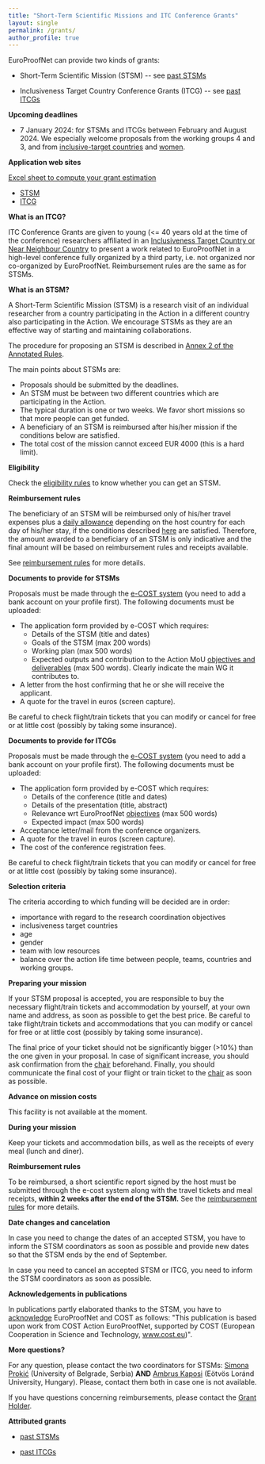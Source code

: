 ```yaml
---
title: "Short-Term Scientific Missions and ITC Conference Grants"
layout: single
permalink: /grants/
author_profile: true
---
```


EuroProofNet can provide two kinds of grants:

- Short-Term Scientific Mission (STSM) -- see [past STSMs](../accepted_stsms)

- Inclusiveness Target Country Conference Grants (ITCG) -- see [past ITCGs](../accepted_itcgs)
  
**Upcoming deadlines**

- 7 January 2024: for STSMs and ITCGs between February and August 2024. We especially welcome proposals from the working groups 4 and 3, and from [inclusive-target countries](../eligibility) and [women](../gender-balance).

**Application web sites**

[Excel sheet to compute your grant estimation](stsm.xlsx)

- [STSM](https://e-services.cost.eu/activity/grants/add?type=STSM)
- [ITCG](https://e-services.cost.eu/activity/grants/add?type=ITCG)

**What is an ITCG?**

ITC Conference Grants are given to young (<= 40 years old at the time
of the conference) researchers affiliated in an [Inclusiveness Target
Country or Near Neighbour Country](../eligibility) to present a work
related to EuroProofNet in a high-level conference fully organized by
a third party, i.e. not organized nor co-organized by
EuroProofNet. Reimbursement rules are the same as for STSMs.

**What is an STSM?**

A Short-Term Scientific Mission (STSM) is a research visit of an individual researcher from a country participating in the Action in a different country also participating in the Action. We encourage STSMs as they are an effective way of starting and maintaining collaborations.

The procedure for proposing an STSM is described in [Annex 2 of the Annotated Rules](https://www.cost.eu/Annotated_Rules_for_COST_Actions_C#page=96).

The main points about STSMs are:

- Proposals should be submitted by the deadlines.
- An STSM must be between two different countries which are participating in the Action.
- The typical duration is one or two weeks. We favor short missions so that more people can get funded.
- A beneficiary of an STSM is reimbursed after his/her mission if the conditions below are satisfied.
- The total cost of the mission cannot exceed EUR 4000 (this is a hard limit).

**Eligibility**

Check the [eligibility rules](../eligibility) to know whether you can get an STSM.

**Reimbursement rules**

The beneficiary of an STSM will be reimbursed only of his/her travel
expenses plus a [daily allowance](../stsm-daily-allowance) depending
on the host country for each day of his/her stay, if the conditions
described [here](../reimbursement-rules) are satisfied. Therefore, the
amount awarded to a beneficiary of an STSM is only indicative and the
final amount will be based on reimbursement rules and receipts
available.

See [reimbursement rules](../reimbursement-rules) for more details.

**Documents to provide for STSMs**

Proposals must be made through the [e-COST system](https://e-services.cost.eu/activity/grants/add?type=STSM) (you need to add a bank account on your profile first). The following documents must be uploaded:

- The application form provided by e-COST which requires:
  - Details of the STSM (title and dates)
  - Goals of the STSM (max 200 words)
  - Working plan (max 500 words)
  - Expected outputs and contribution to the Action MoU [objectives and deliverables](../description) (max 500 words). Clearly indicate the main WG it contributes to.
- A letter from the host confirming that he or she will receive the applicant.
- A quote for the travel in euros (screen capture).

Be careful to check flight/train tickets that you
can modify or cancel for free or at little cost (possibly by taking
some insurance).

**Documents to provide for ITCGs**

Proposals must be made through the [e-COST system](https://e-services.cost.eu/activity/grants/add?type=ITCG) (you need to add a bank account on your profile first). The following documents must be uploaded:

- The application form provided by e-COST which requires:
  - Details of the conference (title and dates)
  - Details of the presentation (title, abstract)
  - Relevance wrt EuroProofNet [objectives](../description) (max 500 words)
  - Expected impact (max 500 words)
- Acceptance letter/mail from the conference organizers.
- A quote for the travel in euros (screen capture).
- The cost of the conference registration fees.

Be careful to check flight/train tickets that you
can modify or cancel for free or at little cost (possibly by taking
some insurance).

**Selection criteria**

The criteria according to which funding will be decided are in order:
- importance with regard to the research coordination objectives
- inclusiveness target countries
- age
- gender
- team with low resources
- balance over the action life time between people, teams, countries and working groups.

**Preparing your mission**

If your STSM proposal is accepted, you are responsible to buy the
necessary flight/train tickets and accommodation by yourself, at your
own name and address, as soon as possible to get the best price. Be
careful to take flight/train tickets and accommodations that you can
modify or cancel for free or at little cost (possibly by taking some
insurance).

The final price of your ticket should not be significantly bigger
(>10%) than the one given in your proposal. In case of significant
increase, you should ask confirmation from the
[chair](https://blanqui.gitlabpages.inria.fr/) beforehand. Finally,
you should communicate the final cost of your flight or train ticket
to the [chair](https://blanqui.gitlabpages.inria.fr/) as soon as
possible.

**Advance on mission costs**

This facility is not available at the moment.

**During your mission**

Keep your tickets and accommodation bills, as well as the receipts of
every meal (lunch and diner).

**Reimbursement rules**

To be reimbursed, a short scientific report signed by the host must be
submitted through the e-cost system along with the travel tickets and
meal receipts, **within 2 weeks after the end of the STSM.** See the
[reimbursement rules](../reimbursement-rules) for more details.

**Date changes and cancelation**

In case you need to change the dates of an accepted STSM, you have to
inform the STSM coordinators as soon as possible and provide new dates
so that the STSM ends by the end of September.

In case you need to cancel an accepted STSM or ITCG, you need to inform the
STSM coordinators as soon as possible.

**Acknowledgements in publications**

In publications partly elaborated thanks to the STSM, you have to
[acknowledge](/_pages/Acknowledgment.pdf) EuroProofNet and COST as
follows: "This publication is based upon work from COST Action
EuroProofNet, supported by COST (European Cooperation in Science and
Technology, www.cost.eu)".

**More questions?**

For any question, please contact the two coordinators for STSMs: [Simona Prokić](http://imft.ftn.uns.ac.rs/simona/) (University of Belgrade, Serbia) **AND** [Ambrus Kaposi](http://akaposi.web.elte.hu) (Eötvös Loránd University, Hungary). Please, contact them both in case one is not available.

If you have questions concerning reimbursements, please contact
the [Grant Holder](mailto:saf-saclay-recettes@inria.fr).

**Attributed grants**

- [past STSMs](../accepted_stsms)

- [past ITCGs](../accepted_itcgs)
